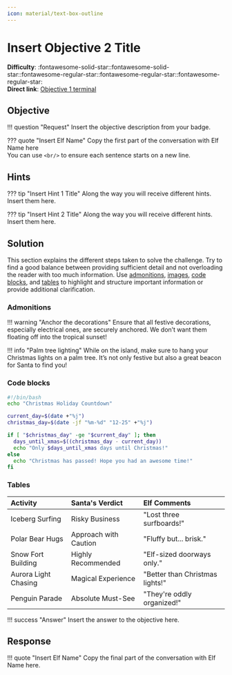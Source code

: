 ```yaml
---
icon: material/text-box-outline
---
```


# Insert Objective 2 Title

**Difficulty**: :fontawesome-solid-star::fontawesome-solid-star::fontawesome-regular-star::fontawesome-regular-star::fontawesome-regular-star:<br/>
**Direct link**: [Objective 1 terminal](https://.../)

## Objective

!!! question "Request"
    Insert the objective description from your badge.

??? quote "Insert Elf Name"
    Copy the first part of the conversation with Elf Name here<br/>
    You can use `<br/>` to ensure each sentence starts on a new line.

## Hints

??? tip "Insert Hint 1 Title"
    Along the way you will receive different hints. Insert them here.

??? tip "Insert Hint 2 Title"
    Along the way you will receive different hints. Insert them here.

## Solution

This section explains the different steps taken to solve the challenge. Try to find a good balance between providing sufficient detail and not overloading the reader with too much information. Use [admonitions](https://squidfunk.github.io/mkdocs-material/reference/admonitions/), [images](https://squidfunk.github.io/mkdocs-material/reference/images/?h=images), [code blocks](https://squidfunk.github.io/mkdocs-material/reference/code-blocks/?h=code), and [tables](https://squidfunk.github.io/mkdocs-material/reference/data-tables/?h=table) to highlight and structure important information or provide additional clarification.

### Admonitions

!!! warning "Anchor the decorations"
    Ensure that all festive decorations, especially electrical ones, are securely anchored. We don’t want them floating off into the tropical sunset!

!!! info "Palm tree lighting"
    While on the island, make sure to hang your Christmas lights on a palm tree. It’s not only festive but also a great beacon for Santa to find you!

### Code blocks

```bash linenums="1" hl_lines="9" title="Countdown script with line 9 highlighted"
#!/bin/bash
echo "Christmas Holiday Countdown"

current_day=$(date +"%j")
christmas_day=$(date -jf "%m-%d" "12-25" +"%j")

if [ "$christmas_day" -ge "$current_day" ]; then
  days_until_xmas=$((christmas_day - current_day))
  echo "Only $days_until_xmas days until Christmas!"
else
  echo "Christmas has passed! Hope you had an awesome time!"
fi
```

### Tables

| Activity             | Santa's Verdict       | Elf Comments                    |
| :------------------- | :-------------------- | :------------------------------ |
| Iceberg Surfing      | Risky Business        | "Lost three surfboards!"        |
| Polar Bear Hugs      | Approach with Caution | "Fluffy but... brisk."          |
| Snow Fort Building   | Highly Recommended    | "Elf-sized doorways only."      |
| Aurora Light Chasing | Magical Experience    | "Better than Christmas lights!" |
| Penguin Parade       | Absolute Must-See     | "They're oddly organized!"      |

!!! success "Answer"
    Insert the answer to the objective here.

## Response

!!! quote "Insert Elf Name"
    Copy the final part of the conversation with Elf Name here.
